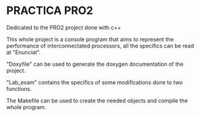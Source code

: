 # PRACTICA PRO2
Dedicated to the PRO2 project done with c++

This whole project is a console program that aims to represent the performance of interconnectated processors, all the specifics can be read at "Enunciat".

"Doxyfile" can be used to generate the doxygen documentation of the project.

"Lab_exam" contains the specifics of some modifications done to two functions.

The Makefile can be used to create the needed objects and compile the whole program.
